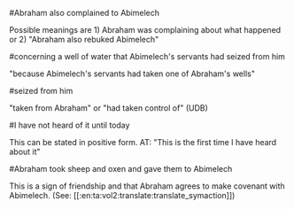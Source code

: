 #Abraham also complained to Abimelech

Possible meanings are 1) Abraham was complaining about what happened or 2) "Abraham also rebuked Abimelech"

#concerning a well of water that Abimelech's servants had seized from him

"because Abimelech's servants had taken one of Abraham's wells"

#seized from him

"taken from Abraham" or "had taken control of" (UDB)

#I have not heard of it until today

This can be stated in positive form. AT: "This is the first time I have heard about it"

#Abraham took sheep and oxen and gave them to Abimelech

This is a sign of friendship and that Abraham agrees to make covenant with Abimelech. (See: [[:en:ta:vol2:translate:translate_symaction]])